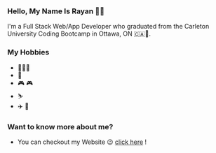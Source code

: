 ### Hello, My Name Is Rayan 🙋🏽‍

I'm a Full Stack Web/App Developer who graduated from the Carleton University Coding Bootcamp in Ottawa, ON 🇨🇦🍁.

### My Hobbies

-  🧑🏽‍💻
- 🏀 
- 🎮 🎮
- ⛷
- ✈️ 🛬

### Want to know more about me?

- You can checkout my Website 😉 [click here](https://rd2423.github.io/My-Portfolio/) !

